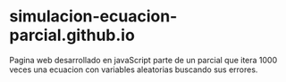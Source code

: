 # simulacion-ecuacion-parcial.github.io
Pagina web desarrollado en javaScript parte de un parcial que itera 1000 veces una ecuacion con variables aleatorias buscando sus errores.
